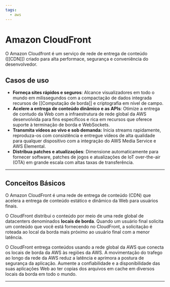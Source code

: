 ```yaml
---
tags:
  - aws
---
```



# Amazon CloudFront

O Amazon Cloudfront é um serviço de rede de entrega de conteúdo ([[CDN]]) criado para alta performace, segurança e conveniência do desenvolvedor.

## Casos de uso
- **Forneça sites rápidos e seguros**: Alcance visualizadores em todo o mundo em milissegundos com a compactação de dados integrada recursos de [[Computação de borda]] e criptografia em nível de campo.
- **Acelere a entrega de conteúdo dinâmico e as APIs**: Otimize a entrega de contudo da Web com a infraestrutura de rede global da AWS desenvolvida para fins específicos e rica em recursos que oferece suporte à terminação de borda e WebSockets.
- **Transmita vídeos ao vivo e sob demanda:** Inicia streams rapidamente, reproduza-os com consistência e entregue vídeos de alta qualidade para qualquer dispositivo com a integração do AWS Media Service e AWS Elemental.
- **Distribua patches e atualizações**: Dimensione automaticamente para fornecer software, patches de jogos e atualizações de IoT over-the-air (OTA) em grande escala com altas taxas de transferência. 
---
## Conceitos Básicos

O Amazon CloudFront é uma rede de entrega de conteúdo (CDN)  que acelera a entrega de conteúdo estático e dinâmico da Web para usuários finais.

O CloudFront distribui o conteúdo por meio de uma rede global de datacenters denominados **locais de borda**. Quando um usuário final solicita um conteúdo que você está fornecendo no CloudFront, a solicitação é roteada ao local da borda mais próximo ao usuário final com a menor latência.

O CloudFront entrega conteúdos usando a rede global da AWS que conecta os locais de borda da AWS às regiões da AWS. A movimentação do trafego ao longo da rede da AWS reduz a latência e aprimora a postura de segurança da aplicação. Aumente a confiabilidade e a disponibilidade das suas aplicações Web ao ter copias dos arquivos em cache em diversos locais da borda em todo o mundo.

---


